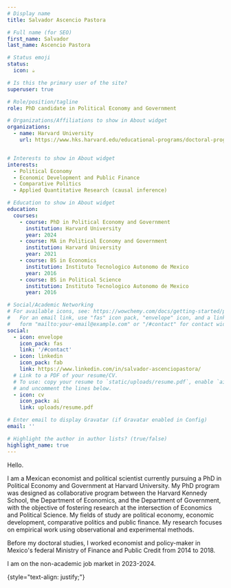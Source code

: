 ```yaml
---
# Display name
title: Salvador Ascencio Pastora

# Full name (for SEO)
first_name: Salvador
last_name: Ascencio Pastora

# Status emoji
status:
  icon: ☕️

# Is this the primary user of the site?
superuser: true

# Role/position/tagline
role: PhD candidate in Political Economy and Government

# Organizations/Affiliations to show in About widget
organizations:
  - name: Harvard University
    url: https://www.hks.harvard.edu/educational-programs/doctoral-programs/phd-public-policy/job-market-candidates


# Interests to show in About widget
interests:
  - Political Economy
  - Economic Development and Public Finance
  - Comparative Politics
  - Applied Quantitative Research (causal inference)

# Education to show in About widget
education:
  courses:
    - course: PhD in Political Economy and Government
      institution: Harvard University
      year: 2024
    - course: MA in Political Economy and Government
      institution: Harvard University
      year: 2021
    - course: BS in Economics 
      institution: Instituto Tecnologico Autonomo de Mexico 
      year: 2016
    - course: BS in Political Science 
      institution: Instituto Tecnologico Autonomo de Mexico 
      year: 2016

# Social/Academic Networking
# For available icons, see: https://wowchemy.com/docs/getting-started/page-builder/#icons
#   For an email link, use "fas" icon pack, "envelope" icon, and a link in the
#   form "mailto:your-email@example.com" or "/#contact" for contact widget.
social:
  - icon: envelope
    icon_pack: fas
    link: '/#contact'
  - icon: linkedin
    icon_pack: fab
    link: https://www.linkedin.com/in/salvador-ascenciopastora/
  # Link to a PDF of your resume/CV.
  # To use: copy your resume to `static/uploads/resume.pdf`, enable `ai` icons in `params.yaml`,
  # and uncomment the lines below.
  - icon: cv
    icon_pack: ai
    link: uploads/resume.pdf

# Enter email to display Gravatar (if Gravatar enabled in Config)
email: ''

# Highlight the author in author lists? (true/false)
highlight_name: true
---
```


Hello.

I am a Mexican economist and political scientist currently pursuing a PhD in Political Economy and Government at Harvard University. My PhD program was designed as collaborative program between the Harvard Kennedy School, the Department of Economics, and the Department of Government, with the objective of fostering research at the intersection of Economics and Political Science. My fields of study are political economy, economic development, comparative politics and public finance. My research focuses on empirical work using observational and experimental methods.

Before my doctoral studies, I worked economist and policy-maker in Mexico's federal Ministry of Finance and Public Credit from 2014 to 2018. 

I am on the non-academic job market in 2023-2024.

{style="text-align: justify;"}
